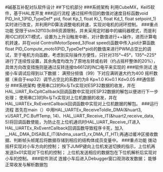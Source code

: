 #碱基互补配对队软件设计
##下位机部分
###系统架构
   利用CubeMX，Keil5软件，基于HAL库开发
###运行流程
通过摇杆传回的数值对速度目标函数void PID_Init_1(PID_TypeDef* pid, float Kp_1, float Ki_1, float Kd_1, float setpoint_1)实时进行改变，并利用PID算法调整电机转速，实现对电机的闭环控制。
###重点功能
   受限于stm32f103c8t6资源限制，并未采用定时器中的编码器模式，而是利用IO口的EXTI模式，设置为上升沿触发中断，对计数值进行++操作，进而计算电机转速，并在void ControlMotorSpeed_3(float speed)函数中传入pid计算函数float PID_Compute_moto1(PID_TypeDef*pid)的数值来进行PWM占空比的调试，至于电机方向函数，考虑到实际操作方便性，只针对315°~45°，135°~225°进行了连续性设置，其余角度均改为了原地左转或右转（约占摇杆整体的20%），具体方向改变措施则是通过反转连接tb6612的IN口电平来实现的
###软件测试
  连接小车调试后得到以下数据：
  满预分频值（99）下对应满转速大约为400
  摇杆数据（来自于esp32）调节占空比的系数约为8
  Kp≈1.0   Ki≈0.1   Kd≈0.05
##通信部分
###系统架构
使用串口2的Rx与Tx实现对ESP32数据的收发，并在HAL_UART_RxCpltCallback回调函数中实现对ESP32数据的解包以便进行下一步处理；
使用串口3的Rx与Tx实现对上位机数据的收发，并在HAL_UARTEx_RxEventCallback回调函数中实现对上位机数据的解包。
###运行流程
首先在main（）中用HAL_UARTEx_ReceiveToIdle_DMA(&huart3, xUSART_PC.BuffTemp, 14)、HAL_UART_Receive_IT(&huart2,receive_data, 5)将回调函数使能，为防止在上位机通讯时HAL_UART_Receive_IT进入HAL_UARTEx_RxEventCallback回调函数导致程序卡死，加入__HAL_DMA_DISABLE_IT(&hdma_usart3_rx,DMA_IT_HT);再通过缓冲区接收数据、判断帧头帧尾后将数据存储到相应的结构体成员变量中。
###重点功能
拨动摇杆实现对小车方向的控制；
按下JUMP键向上位机发送切换的指示，上位机再发送0x01实现对下位机的控制；
上位机发送相应的数据包在下位机解析后实现对小车的控制。
###软件测试
连接小车后进入Debugger窗口观测收发数据；
能够正常收发与解析数据包